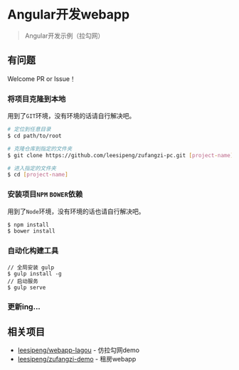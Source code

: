 # Angular开发webapp

> Angular开发示例（拉勾网）


## 有问题

Welcome PR or Issue！

### 将项目克隆到本地

用到了`GIT`环境，没有环境的话请自行解决吧。

```bash
# 定位到任意目录
$ cd path/to/root

# 克隆仓库到指定的文件夹
$ git clone https://github.com/leesipeng/zufangzi-pc.git [project-name] --depth 1

# 进入指定的文件夹
$ cd [project-name]
```

### 安装项目`NPM` `BOWER`依赖

用到了`Node`环境，没有环境的话也请自行解决吧。

```bash
$ npm install
$ bower install
```

### 自动化构建工具

```` 
// 全局安装 gulp 
$ gulp install -g
// 启动服务
$ gulp serve
````

### 更新ing...

## 相关项目

- [leesipeng/webapp-lagou](https://github.com/leesipeng/webapp-lagou) - 仿拉勾网demo
- [leesipeng/zufangzi-demo](https://github.com/leesipeng/zufangzi-demo) - 租房webapp
